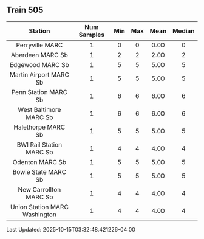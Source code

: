 ## Train 505

| Station | Num Samples | Min | Max | Mean | Median |
| :-----: | :---------: | :-: | :-: | :--: | :----: |
| Perryville MARC | 1 | 0 | 0 | 0.00 | 0 |
| Aberdeen MARC Sb | 1 | 2 | 2 | 2.00 | 2 |
| Edgewood MARC Sb | 1 | 5 | 5 | 5.00 | 5 |
| Martin Airport MARC Sb | 1 | 5 | 5 | 5.00 | 5 |
| Penn Station MARC Sb | 1 | 6 | 6 | 6.00 | 6 |
| West Baltimore MARC Sb | 1 | 6 | 6 | 6.00 | 6 |
| Halethorpe MARC Sb | 1 | 5 | 5 | 5.00 | 5 |
| BWI Rail Station MARC Sb | 1 | 4 | 4 | 4.00 | 4 |
| Odenton MARC Sb | 1 | 5 | 5 | 5.00 | 5 |
| Bowie State MARC Sb | 1 | 5 | 5 | 5.00 | 5 |
| New Carrollton MARC Sb | 1 | 4 | 4 | 4.00 | 4 |
| Union Station MARC Washington | 1 | 4 | 4 | 4.00 | 4 |


Last Updated: 2025-10-15T03:32:48.421226-04:00